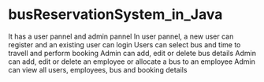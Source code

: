 # busReservationSystem_in_Java
It has a user pannel and admin pannel
In user pannel, a new user can register and an existing user can login
Users can select bus and time to travell and perform booking
Admin can add, edit or delete bus details
Admin can add, edit or delete an employee or allocate a bus to an employee
Admin can view all users, employees, bus and booking details

